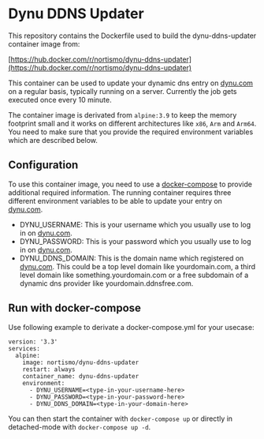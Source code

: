 # Dynu DDNS Updater

This repository contains the Dockerfile used to build the dynu-ddns-updater container image from:

[https://hub.docker.com/r/nortismo/dynu-ddns-updater](https://hub.docker.com/r/nortismo/dynu-ddns-updater)

This container can be used to update your dynamic dns entry on [dynu.com](https://www.dynu.com/) on a regular basis, typically running on a server. Currently the job gets executed once every 10 minute.

The container image is derivated from `alpine:3.9` to keep the memory footprint small and it works on different architectures like `x86`, `Arm` and `Arm64`. You need to make sure that you provide the required environment variables which are described below.

## Configuration

To use this container image, you need to use a [docker-compose](https://docs.docker.com/compose/) to provide additional required information. The running container requires three different environment variables to be able to update your entry on [dynu.com](https://www.dynu.com/). 

- DYNU_USERNAME: This is your username which you usually use to log in on [dynu.com](https://www.dynu.com/).
- DYNU_PASSWORD: This is your password which you usually use to log in on [dynu.com](https://www.dynu.com/).
- DYNU_DDNS_DOMAIN: This is the domain name which registered on [dynu.com](https://www.dynu.com/). This could be a top level domain like yourdomain.com, a third level domain like something.yourdomain.com or a free subdomain of a dynamic dns provider like yourdomain.ddnsfree.com.

## Run with docker-compose

Use following example to derivate a docker-compose.yml for your usecase:

```
version: '3.3'
services:
  alpine:
    image: nortismo/dynu-ddns-updater
    restart: always
    container_name: dynu-ddns-updater
    environment:
      - DYNU_USERNAME=<type-in-your-username-here>
      - DYNU_PASSWORD=<type-in-your-password-here>
      - DYNU_DDNS_DOMAIN=<type-in-your-domain-here>
```

You can then start the container with `docker-compose up` or directly in detached-mode with `docker-compose up -d`.
